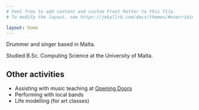 ```yaml
---
# Feel free to add content and custom Front Matter to this file.
# To modify the layout, see https://jekyllrb.com/docs/themes/#overriding-theme-defaults

layout: home
---
```

Drummer and singer based in Malta.

Studied B.Sc. Computing Science at the University of Malta.

## Other activities
- Assisting with music teaching at [Opening Doors](http://openingdoors.org.mt/)
- Performing with local bands
- Life modelling (for art classes)
